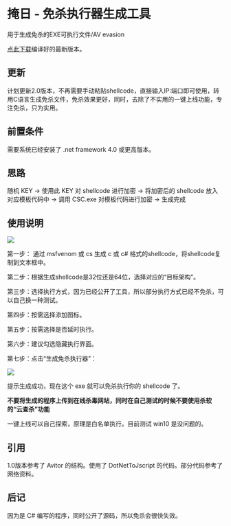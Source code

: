 # 掩日 - 免杀执行器生成工具
用于生成免杀的EXE可执行文件/AV evasion

[点此下载](https://github.com/1y0n/AV_Evasion_Tool/releases/)编译好的最新版本。

## 更新
计划更新2.0版本，不再需要手动粘贴shellcode，直接输入IP:端口即可使用，转用C语言生成免杀文件，免杀效果更好，同时，去除了不实用的一键上线功能，专注免杀，只为实用。

## 前置条件

需要系统已经安装了 .net framework 4.0 或更高版本。

## 思路

随机 KEY → 使用此 KEY 对 shellcode 进行加密 → 将加密后的 shellcode 放入对应模板代码中 → 调用 CSC.exe 对模板代码进行加密 → 生成完成

## 使用说明

![](https://sec-note.oss-cn-beijing.aliyuncs.com/img/20200424091844.png)

第一步： 通过 msfvenom 或 cs 生成 c 或 c# 格式的shellcode，将shellcode复制到文本框中。

第二步：根据生成shellcode是32位还是64位，选择对应的“目标架构”。

第三步：选择执行方式，因为已经公开了工具，所以部分执行方式已经不免杀，可以自己换一种测试。

第四步：按需选择添加图标。

第五步：按需选择是否延时执行。

第六步：建议勾选隐藏执行界面。

第七步：点击“生成免杀执行器”：

![](https://sec-note.oss-cn-beijing.aliyuncs.com/img/20200424092253.png)

提示生成成功，现在这个 exe 就可以免杀执行你的 shellcode 了。

**不要将生成的程序上传到在线杀毒网站，同时在自己测试的时候不要使用杀软的“云查杀”功能**

一键上线可以自己探索，原理是白名单执行。目前测试 win10 是没问题的。

## 引用
1.0版本参考了 Avitor 的结构。使用了 DotNetToJscript 的代码。部分代码参考了网络资料。

## 后记
因为是 C# 编写的程序，同时公开了源码，所以免杀会很快失效。

